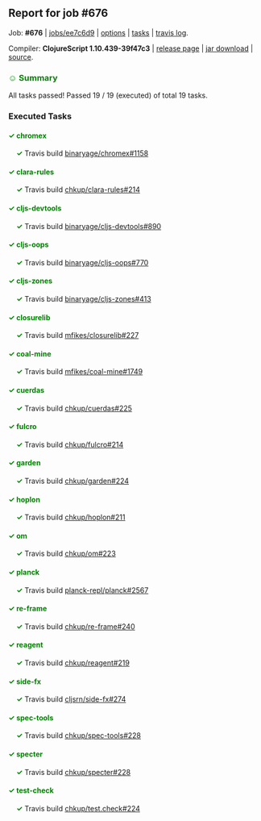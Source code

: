 ## Report for job #676

Job: **#676** | [jobs/ee7c6d9](https://github.com/cljs-oss/canary/commit/ee7c6d9d9652027a7fccc3390952c3390c5db5a5) | [options](options.edn) | [tasks](tasks.edn) | [travis log](https://travis-ci.org/cljs-oss/canary/builds/457809344).

Compiler: **ClojureScript 1.10.439-39f47c3** | [release page](https://github.com/cljs-oss/canary/releases/tag/r1.10.439-39f47c3) | [jar download](https://github.com/cljs-oss/canary/releases/download/r1.10.439-39f47c3/clojurescript-1.10.439-39f47c3.jar) | [source](https://github.com/clojure/clojurescript/commit/39f47c3b840815d338b27bd864fb33115e73c24a).

### <b style='color:green'>☺ Summary</b>

All tasks passed! Passed 19 / 19 (executed) of total 19 tasks.

### Executed Tasks

#### <b style='color:green'>&#x2713; chromex</b>
&nbsp;&nbsp;&nbsp;&nbsp;<b style='color:green'>&#x2713;</b> Travis build [binaryage/chromex#1158](https://travis-ci.org/binaryage/chromex/builds/457810558)<br>

#### <b style='color:green'>&#x2713; clara-rules</b>
&nbsp;&nbsp;&nbsp;&nbsp;<b style='color:green'>&#x2713;</b> Travis build [chkup/clara-rules#214](https://travis-ci.org/chkup/clara-rules/builds/457810560)<br>

#### <b style='color:green'>&#x2713; cljs-devtools</b>
&nbsp;&nbsp;&nbsp;&nbsp;<b style='color:green'>&#x2713;</b> Travis build [binaryage/cljs-devtools#890](https://travis-ci.org/binaryage/cljs-devtools/builds/457810566)<br>

#### <b style='color:green'>&#x2713; cljs-oops</b>
&nbsp;&nbsp;&nbsp;&nbsp;<b style='color:green'>&#x2713;</b> Travis build [binaryage/cljs-oops#770](https://travis-ci.org/binaryage/cljs-oops/builds/457810574)<br>

#### <b style='color:green'>&#x2713; cljs-zones</b>
&nbsp;&nbsp;&nbsp;&nbsp;<b style='color:green'>&#x2713;</b> Travis build [binaryage/cljs-zones#413](https://travis-ci.org/binaryage/cljs-zones/builds/457810578)<br>

#### <b style='color:green'>&#x2713; closurelib</b>
&nbsp;&nbsp;&nbsp;&nbsp;<b style='color:green'>&#x2713;</b> Travis build [mfikes/closurelib#227](https://travis-ci.org/mfikes/closurelib/builds/457810580)<br>

#### <b style='color:green'>&#x2713; coal-mine</b>
&nbsp;&nbsp;&nbsp;&nbsp;<b style='color:green'>&#x2713;</b> Travis build [mfikes/coal-mine#1749](https://travis-ci.org/mfikes/coal-mine/builds/457810582)<br>

#### <b style='color:green'>&#x2713; cuerdas</b>
&nbsp;&nbsp;&nbsp;&nbsp;<b style='color:green'>&#x2713;</b> Travis build [chkup/cuerdas#225](https://travis-ci.org/chkup/cuerdas/builds/457810594)<br>

#### <b style='color:green'>&#x2713; fulcro</b>
&nbsp;&nbsp;&nbsp;&nbsp;<b style='color:green'>&#x2713;</b> Travis build [chkup/fulcro#214](https://travis-ci.org/chkup/fulcro/builds/457810592)<br>

#### <b style='color:green'>&#x2713; garden</b>
&nbsp;&nbsp;&nbsp;&nbsp;<b style='color:green'>&#x2713;</b> Travis build [chkup/garden#224](https://travis-ci.org/chkup/garden/builds/457810598)<br>

#### <b style='color:green'>&#x2713; hoplon</b>
&nbsp;&nbsp;&nbsp;&nbsp;<b style='color:green'>&#x2713;</b> Travis build [chkup/hoplon#211](https://travis-ci.org/chkup/hoplon/builds/457810602)<br>

#### <b style='color:green'>&#x2713; om</b>
&nbsp;&nbsp;&nbsp;&nbsp;<b style='color:green'>&#x2713;</b> Travis build [chkup/om#223](https://travis-ci.org/chkup/om/builds/457810608)<br>

#### <b style='color:green'>&#x2713; planck</b>
&nbsp;&nbsp;&nbsp;&nbsp;<b style='color:green'>&#x2713;</b> Travis build [planck-repl/planck#2567](https://travis-ci.org/planck-repl/planck/builds/457810613)<br>

#### <b style='color:green'>&#x2713; re-frame</b>
&nbsp;&nbsp;&nbsp;&nbsp;<b style='color:green'>&#x2713;</b> Travis build [chkup/re-frame#240](https://travis-ci.org/chkup/re-frame/builds/457810628)<br>

#### <b style='color:green'>&#x2713; reagent</b>
&nbsp;&nbsp;&nbsp;&nbsp;<b style='color:green'>&#x2713;</b> Travis build [chkup/reagent#219](https://travis-ci.org/chkup/reagent/builds/457810632)<br>

#### <b style='color:green'>&#x2713; side-fx</b>
&nbsp;&nbsp;&nbsp;&nbsp;<b style='color:green'>&#x2713;</b> Travis build [cljsrn/side-fx#274](https://travis-ci.org/cljsrn/side-fx/builds/457810643)<br>

#### <b style='color:green'>&#x2713; spec-tools</b>
&nbsp;&nbsp;&nbsp;&nbsp;<b style='color:green'>&#x2713;</b> Travis build [chkup/spec-tools#228](https://travis-ci.org/chkup/spec-tools/builds/457810674)<br>

#### <b style='color:green'>&#x2713; specter</b>
&nbsp;&nbsp;&nbsp;&nbsp;<b style='color:green'>&#x2713;</b> Travis build [chkup/specter#228](https://travis-ci.org/chkup/specter/builds/457810685)<br>

#### <b style='color:green'>&#x2713; test-check</b>
&nbsp;&nbsp;&nbsp;&nbsp;<b style='color:green'>&#x2713;</b> Travis build [chkup/test.check#224](https://travis-ci.org/chkup/test.check/builds/457810706)<br>